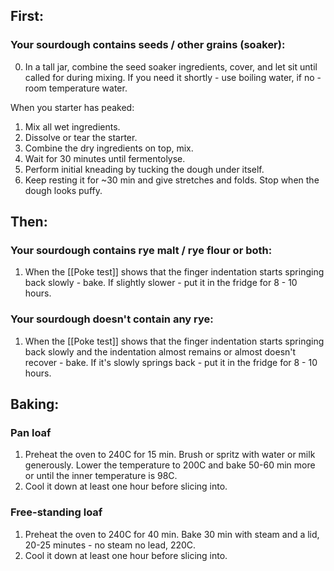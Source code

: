 ## First:

### Your sourdough contains seeds / other grains (soaker):
0. In a tall jar, combine the seed soaker ingredients, cover, and let sit until called for during mixing. If you need it shortly - use boiling water, if no - room temperature water.

When you starter has peaked:
1. Mix all wet ingredients.
2. Dissolve or tear the starter.
3. Combine the dry ingredients on top, mix.
4. Wait for 30 minutes until fermentolyse.
5. Perform initial kneading by tucking the dough under itself.
6. Keep resting it for ~30 min and give stretches and folds. Stop when the dough looks puffy.

## Then:
### Your sourdough contains rye malt / rye flour or both:

1. When the [[Poke test]] shows that the finger indentation starts springing back slowly - bake. If slightly slower - put it in the fridge for 8 - 10 hours.

### Your sourdough doesn't contain any rye:


1. When the [[Poke test]] shows that the finger indentation starts springing back slowly and the indentation almost remains or almost doesn't recover - bake. If it's slowly springs back - put it in the fridge for 8 - 10 hours.

## Baking:

### Pan loaf

1. Preheat the oven to 240C for 15 min. Brush or spritz with water or milk generously. Lower the temperature to 200C and bake 50-60 min more or until the inner temperature is 98C.
2. Cool it down at least one hour before slicing into.
### Free-standing loaf

1. Preheat the oven to 240C for 40 min. Bake 30 min with steam and a lid, 20-25 minutes - no steam no lead, 220C.
2. Cool it down at least one hour before slicing into.